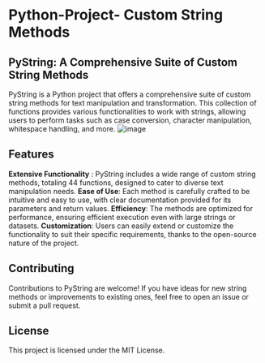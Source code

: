# Python-Project- Custom String Methods

## PyString: A Comprehensive Suite of Custom String Methods

PyString is a Python project that offers a comprehensive suite of custom string methods for text manipulation and transformation. This collection of functions provides various functionalities to work with strings, allowing users to perform tasks such as case conversion, character manipulation, whitespace handling, and more.
![image](https://github.com/ayeshasidhikha188/Python-Project-/assets/147414813/4652a66a-c188-4e70-a690-e93d623d6d9a)

## Features

**Extensive Functionality** : PyString includes a wide range of custom string methods, totaling 44 functions, designed to cater to diverse text manipulation needs.
**Ease of Use**: Each method is carefully crafted to be intuitive and easy to use, with clear documentation provided for its parameters and return values.
**Efficiency**: The methods are optimized for performance, ensuring efficient execution even with large strings or datasets.
**Customization**: Users can easily extend or customize the functionality to suit their specific requirements, thanks to the open-source nature of the project.

## Contributing

Contributions to PyString are welcome! If you have ideas for new string methods or improvements to existing ones, feel free to open an issue or submit a pull request.

## License

This project is licensed under the MIT License.
